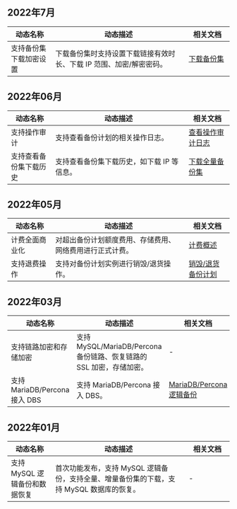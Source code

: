 ## 2022年7月

<table>
<tr><th width=20%>动态名称</th><th width=60%>动态描述</th><th width=20%>相关文档</th></tr>
<tbody>
<tr>
<td>支持备份集下载加密设置</td>
<td>下载备份集时支持设置下载链接有效时长、下载 IP 范围、加密/解密密码。</li></td>
<td><a href="https://cloud.tencent.com/document/product/1513/64047">下载备份集</a></td></tr>
</tbody></table>

## 2022年06月

<table>
<tr><th width=20%>动态名称</th><th width=60%>动态描述</th><th width=20%>相关文档</th></tr>
<tbody>
<tr>
<td>支持操作审计</td>
<td>支持查看备份计划的相关操作日志。</li></td>
<td><a href="https://cloud.tencent.com/document/product/1513/75499">查看操作审计日志</a></td></tr>
 <tr>
<td>支持查看备份集下载历史</td>
<td>支持查看备份集下载历史，如下载 IP 等信息。</td>
<td><a href="https://cloud.tencent.com/document/product/1513/64047">下载全量备份集</a></td></tr>
</tbody></table>


## 2022年05月

<table>
<tr><th width=20%>动态名称</th><th width=60%>动态描述</th><th width=20%>相关文档</th></tr>
<tbody>
<tr>
<td>计费全面商业化</td>
<td> 对超出备份计划额度费用、存储费用、网络费用进行正式计费。</li></td>
<td><a href="https://cloud.tencent.com/document/product/1513/64028">计费概述</a></td></tr>
 <tr>
<td>支持退费操作</td>
<td> 支持对备份计划实例进行销毁/退货操作。</td>
<td><a href="https://cloud.tencent.com/document/product/1513/73938">销毁/退货备份计划</a></td></tr>
</tbody></table>

## 2022年03月

<table>
<tr><th width=20%>动态名称</th><th width=60%>动态描述</th><th width=20%>相关文档</th></tr>
<tbody>
<tr>
<td>支持链路加密和存储加密</td>
<td>支持 MySQL/MariaDB/Percona 备份链路、恢复链路的 SSL 加密，存储加密。</li></td>
<td>-</td></tr>
 <tr>
<td>支持 MariaDB/Percona 接入 DBS</td>
<td>支持 MariaDB/Percona 接入 DBS。</td>
<td><a href="https://cloud.tencent.com/document/product/1513/70205">MariaDB/Percona 逻辑备份</a></td></tr>
</tbody></table>

## 2022年01月

<table>
<tr><th width=20%>动态名称</th><th width=60%>动态描述</th><th width=20%>相关文档</th></tr>
<tbody>
<tr>
<td>支持 MySQL 逻辑备份和数据恢复</td>
<td>首次功能发布，支持 MySQL 逻辑备份，支持全量、增量备份集的下载，支持 MySQL 数据库的恢复。</td>
<td>-</td></tr>
</tbody></table>

